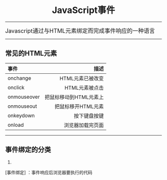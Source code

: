 # <center>JavaScript事件</center>
***
<font size=4>Javascript通过与HTML元素绑定而完成事件响应的一种语言</font>
***
## 常见的HTML元素
| 事件 | 描述 |
| :----- | --------: |
| onchange | HTML元素已被改变|
| onclick | HTML元素被点击 |
| onmouseover | 把鼠标移动到HTML元素上|
|onmouseout | 把鼠标移开HTML元素|
|onkeydown | 按下键盘按键 |
| onload | 浏览器加载完页面 |
***
## 事件绑定的分类
1. 
[事件绑定] ：事件响应后浏览器要执行的代码